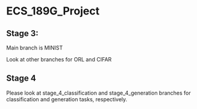 # ECS_189G_Project
## Stage 3:
Main branch is MINIST

Look at other branches for ORL and CIFAR

## Stage 4
Please look at stage_4_classification and stage_4_generation branches for classification and generation tasks, respectively. 
